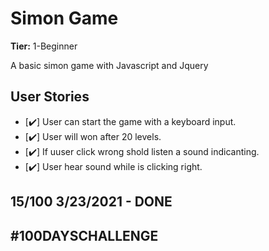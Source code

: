 # Simon Game

**Tier:** 1-Beginner

A basic simon game with Javascript and Jquery

## User Stories

-   [✔️] User can start the game with a keyboard input.
-   [✔️] User will won after 20 levels.
-   [✔️] If uuser click wrong shold listen a sound indicanting.
-   [✔️] User hear sound while is clicking right.


## 15/100 3/23/2021 - DONE

## #100DAYSCHALLENGE